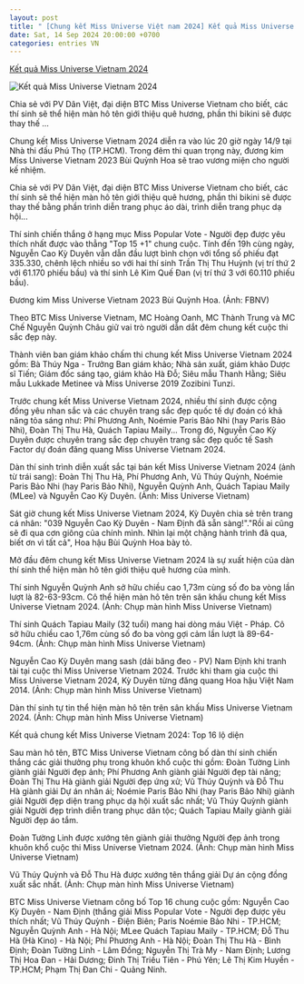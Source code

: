 ```yaml
---
layout: post
title: " [Chung kết Miss Universe Việt nam 2024] Kết quả Miss Universe Vietnam 2024"
date: Sat, 14 Sep 2024 20:00:00 +0700
categories: entries VN
---
```

[Kết quả Miss Universe Vietnam 2024](https://danviet.vn/ket-qua-miss-universe-vietnam-2024-20240914194547396.htm)

![Kết quả Miss Universe Vietnam 2024](https://danviet.mediacdn.vn/zoom/600_315/296231569849192448/2024/9/14/ket-qua-miss-universe-vietnam-2024-5-1726320165555638040377-0-0-525-1002-crop-17263228841891457013979.png)

Chia sẻ với PV Dân Việt, đại diện BTC Miss Universe Vietnam cho biết, các thí sinh sẽ thể hiện màn hô tên giới thiệu quê hương, phần thi bikini sẽ được thay thế ...

Chung kết Miss Universe Vietnam 2024 diễn ra vào lúc 20 giờ ngày 14/9 tại Nhà thi đấu Phú Thọ (TP.HCM). Trong đêm thi quan trọng này, đương kim Miss Universe Vietnam 2023 Bùi Quỳnh Hoa sẽ trao vương miện cho người kế nhiệm.

Chia sẻ với PV Dân Việt, đại diện BTC Miss Universe Vietnam cho biết, các thí sinh sẽ thể hiện màn hô tên giới thiệu quê hương, phần thi bikini sẽ được thay thế bằng phần trình diễn trang phục áo dài, trình diễn trang phục dạ hội...

Thí sinh chiến thắng ở hạng mục Miss Popular Vote - Người đẹp được yêu thích nhất được vào thẳng "Top 15 +1" chung cuộc. Tính đến 19h cùng ngày, Nguyễn Cao Kỳ Duyên vẫn dẫn đầu lượt bình chọn với tổng số phiếu đạt 335.330, chênh lệch nhiều so với hai thí sinh Trần Thị Thu Huỳnh (vị trí thứ 2 với 61.170 phiếu bầu) và thí sinh Lê Kim Quế Đan (vị trí thứ 3 với 60.110 phiếu bầu).

Đương kim Miss Universe Vietnam 2023 Bùi Quỳnh Hoa. (Ảnh: FBNV)

Theo BTC Miss Universe Vietnam, MC Hoàng Oanh, MC Thành Trung và MC Chế Nguyễn Quỳnh Châu giữ vai trò người dẫn dắt đêm chung kết cuộc thi sắc đẹp này.

Thành viên ban giám khảo chấm thi chung kết Miss Universe Vietnam 2024 gồm: Bà Thúy Nga - Trưởng Ban giám khảo; Nhà sản xuất, giám khảo Dược sĩ Tiến; Giám đốc sáng tạo, giám khảo Hà Đỗ; Siêu mẫu Thanh Hằng; Siêu mẫu Lukkade Metinee và Miss Universe 2019 Zozibini Tunzi.

Trước chung kết Miss Universe Vietnam 2024, nhiều thí sinh được cộng đồng yêu nhan sắc và các chuyên trang sắc đẹp quốc tế dự đoán có khả năng tỏa sáng như: Phí Phương Anh, Noémie Paris Bảo Nhi (hay Paris Bảo Nhi), Đoàn Thị Thu Hà, Quách Tapiau Maily... Trong đó, Nguyễn Cao Kỳ Duyên được chuyên trang sắc đẹp chuyên trang sắc đẹp quốc tế Sash Factor dự đoán đăng quang Miss Universe Vietnam 2024.

Dàn thí sinh trình diễn xuất sắc tại bán kết Miss Universe Vietnam 2024 (ảnh từ trái sang): Đoàn Thị Thu Hà, Phí Phương Anh, Vũ Thúy Quỳnh, Noémie Paris Bảo Nhi (hay Paris Bảo Nhi), Nguyễn Quỳnh Anh, Quách Tapiau Maily (MLee) và Nguyễn Cao Kỳ Duyên. (Ảnh: Miss Universe Vietnam)

Sát giờ chung kết Miss Universe Vietnam 2024, Kỳ Duyên chia sẻ trên trang cá nhân: "039 Nguyễn Cao Kỳ Duyên - Nam Định đã sẵn sàng!"."Rồi ai cũng sẽ đi qua cơn giông của chính mình. Nhìn lại một chặng hành trình đã qua, biết ơn vì tất cả", Hoa hậu Bùi Quỳnh Hoa bày tỏ.

Mở đầu đêm chung kết Miss Universe Vietnam 2024 là sự xuất hiện của dàn thí sinh thể hiện màn hô tên giới thiệu quê hương của mình.

Thí sinh Nguyễn Quỳnh Anh sở hữu chiều cao 1,73m cùng số đo ba vòng lần lượt là 82-63-93cm. Cô thể hiện màn hô tên trên sân khấu chung kết Miss Universe Vietnam 2024. (Ảnh: Chụp màn hình Miss Universe Vietnam)

Thí sinh Quách Tapiau Maily (32 tuổi) mang hai dòng máu Việt - Pháp. Cô sở hữu chiều cao 1,76m cùng số đo ba vòng gợi cảm lần lượt là 89-64-94cm. (Ảnh: Chụp màn hình Miss Universe Vietnam)

Nguyễn Cao Kỳ Duyên mang sash (dải băng đeo - PV) Nam Định khi tranh tài tại cuộc thi Miss Universe Vietnam 2024. Trước khi tham gia cuộc thi Miss Universe Vietnam 2024, Kỳ Duyên từng đăng quang Hoa hậu Việt Nam 2014. (Ảnh: Chụp màn hình Miss Universe Vietnam)

Dàn thí sinh tự tin thể hiện màn hô tên trên sân khấu Miss Universe Vietnam 2024. (Ảnh: Chụp màn hình Miss Universe Vietnam)

Kết quả chung kết Miss Universe Vietnam 2024: Top 16 lộ diện

Sau màn hô tên, BTC Miss Universe Vietnam công bố dàn thí sinh chiến thắng các giải thưởng phụ trong khuôn khổ cuộc thi gồm: Đoàn Tường Linh giành giải Người đẹp ảnh; Phí Phương Anh giành giải Người đẹp tài năng; Đoàn Thị Thu Hà giành giải Người đẹp ứng xử; Vũ Thúy Quỳnh và Đỗ Thu Hà giành giải Dự án nhân ái; Noémie Paris Bảo Nhi (hay Paris Bảo Nhi) giành giải Người đẹp diện trang phục dạ hội xuất sắc nhất; Vũ Thúy Quỳnh giành giải Người đẹp trình diễn trang phục dân tộc; Quách Tapiau Maily giành giải Người đẹp áo tắm.



Đoàn Tường Linh được xướng tên giành giải thưởng Người đẹp ảnh trong khuôn khổ cuộc thi Miss Universe Vietnam 2024. (Ảnh: Chụp màn hình Miss Universe Vietnam)

Vũ Thúy Quỳnh và Đỗ Thu Hà được xướng tên thắng giải Dự án cộng đồng xuất sắc nhất. (Ảnh: Chụp màn hình Miss Universe Vietnam)

BTC Miss Universe Vietnam công bố Top 16 chung cuộc gồm: Nguyễn Cao Kỳ Duyên - Nam Định (thắng giải Miss Popular Vote - Người đẹp được yêu thích nhất; Vũ Thúy Quỳnh - Điện Biên; Paris Noémie Bảo Nhi - TP.HCM; Nguyễn Quỳnh Anh - Hà Nội; MLee Quách Tapiau Maily - TP.HCM; Đỗ Thu Hà (Hà Kino) - Hà Nội; Phí Phương Anh - Hà Nội; Đoàn Thị Thu Hà - Bình Định; Đoàn Tường Linh - Lâm Đồng; Nguyễn Thị Trà My - Nam Định; Lương Thị Hoa Đan - Hải Dương; Đinh Thị Triều Tiên - Phú Yên; Lê Thị Kim Huyền - TP.HCM; Phạm Thị Đan Chi - Quảng Ninh.

